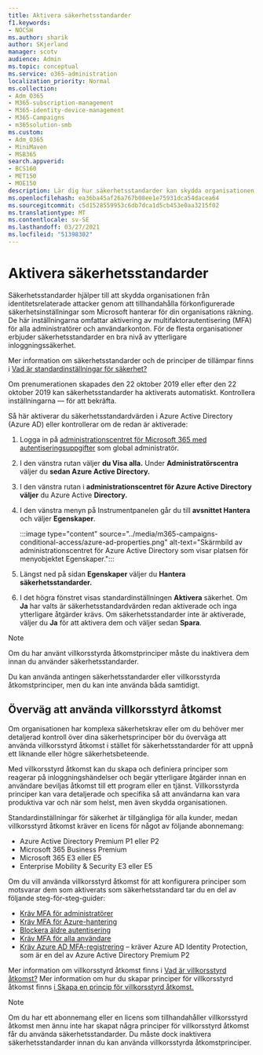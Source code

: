 ```yaml
---
title: Aktivera säkerhetsstandarder
f1.keywords:
- NOCSH
ms.author: sharik
author: SKjerland
manager: scotv
audience: Admin
ms.topic: conceptual
ms.service: o365-administration
localization_priority: Normal
ms.collection:
- Adm_O365
- M365-subscription-management
- M365-identity-device-management
- M365-Campaigns
- m365solution-smb
ms.custom:
- Adm_O365
- MiniMaven
- MSB365
search.appverid:
- BCS160
- MET150
- MOE150
description: Lär dig hur säkerhetsstandarder kan skydda organisationen från identitetsrelaterade attacker genom att ange förkonfigurerade säkerhetsinställningar.
ms.openlocfilehash: ea36ba45af26a767b08ee1e75931dca54dacea64
ms.sourcegitcommit: c5d1528559953c6db7dca1d5cb453e0aa3215f02
ms.translationtype: MT
ms.contentlocale: sv-SE
ms.lasthandoff: 03/27/2021
ms.locfileid: "51398302"
---
```

# <a name="turn-on-security-defaults"></a>Aktivera säkerhetsstandarder

Säkerhetsstandarder hjälper till att skydda organisationen från identitetsrelaterade attacker genom att tillhandahålla förkonfigurerade säkerhetsinställningar som Microsoft hanterar för din organisations räkning. De här inställningarna omfattar aktivering av multifaktorautentisering (MFA) för alla administratörer och användarkonton. För de flesta organisationer erbjuder säkerhetsstandarder en bra nivå av ytterligare inloggningssäkerhet.

Mer information om säkerhetsstandarder och de principer de tillämpar finns i [Vad är standardinställningar för säkerhet?](/azure/active-directory/fundamentals/concept-fundamentals-security-defaults)

Om prenumerationen skapades den 22 oktober 2019 eller efter den 22 oktober 2019 kan säkerhetsstandarder ha aktiverats automatiskt. Kontrollera inställningarna &mdash; för att bekräfta.

Så här aktiverar du säkerhetsstandardvärden i Azure Active Directory (Azure AD) eller kontrollerar om de redan är aktiverade:

1. Logga in på <a href="https://go.microsoft.com/fwlink/p/?linkid=2024339" target="_blank">administrationscentret för Microsoft 365 med autentiseringsuppgifter</a> som global administratör.

2. I den vänstra rutan väljer **du Visa alla.** Under **Administratörscentra** väljer du **sedan Azure Active Directory.**

3. I den vänstra rutan i **administrationscentret för Azure Active Directory väljer** du Azure Active **Directory.**

4. I den vänstra menyn på Instrumentpanelen går du till **avsnittet Hantera** och väljer **Egenskaper**.

    :::image type="content" source="../media/m365-campaigns-conditional-access/azure-ad-properties.png" alt-text="Skärmbild av administrationscentret för Azure Active Directory som visar platsen för menyobjektet Egenskaper.":::

5. Längst ned på sidan **Egenskaper** väljer du **Hantera säkerhetsstandarder.**

6. I det högra fönstret visas standardinställningen **Aktivera** säkerhet. Om **Ja** har valts är säkerhetsstandardvärden redan aktiverade och inga ytterligare åtgärder krävs. Om säkerhetsstandarder inte är aktiverade, väljer du **Ja** för att aktivera dem och väljer sedan **Spara**.

> [!NOTE]
> Om du har använt villkorsstyrda åtkomstprinciper måste du inaktivera dem innan du använder säkerhetsstandarder.
>
> Du kan använda antingen säkerhetsstandarder eller villkorsstyrda åtkomstprinciper, men du kan inte använda båda samtidigt.

## <a name="consider-using-conditional-access"></a>Överväg att använda villkorsstyrd åtkomst

Om organisationen har komplexa säkerhetskrav eller om du behöver mer detaljerad kontroll över dina säkerhetsprinciper bör du överväga att använda villkorsstyrd åtkomst i stället för säkerhetsstandarder för att uppnå ett liknande eller högre säkerhetsbeteende. 

Med villkorsstyrd åtkomst kan du skapa och definiera principer som reagerar på inloggningshändelser och begär ytterligare åtgärder innan en användare beviljas åtkomst till ett program eller en tjänst. Villkorsstyrda principer kan vara detaljerade och specifika så att användarna kan vara produktiva var och när som helst, men även skydda organisationen.

Standardinställningar för säkerhet är tillgängliga för alla kunder, medan villkorsstyrd åtkomst kräver en licens för något av följande abonnemang:

- Azure Active Directory Premium P1 eller P2
- Microsoft 365 Business Premium
- Microsoft 365 E3 eller E5
- Enterprise Mobility & Security E3 eller E5

Om du vill använda villkorsstyrd åtkomst för att konfigurera principer som motsvarar dem som aktiverats som säkerhetsstandard tar du en del av följande steg-för-steg-guider:

- [Kräv MFA för administratörer](/azure/active-directory/conditional-access/howto-conditional-access-policy-admin-mfa)
- [Kräv MFA för Azure-hantering](/azure/active-directory/conditional-access/howto-conditional-access-policy-azure-management)
- [Blockera äldre autentisering](/azure/active-directory/conditional-access/howto-conditional-access-policy-block-legacy)
- [Kräv MFA för alla användare](/azure/active-directory/conditional-access/howto-conditional-access-policy-all-users-mfa)
- [Kräv Azure AD MFA-registrering](/azure/active-directory/identity-protection/howto-identity-protection-configure-mfa-policy) – kräver Azure AD Identity Protection, som är en del av Azure Active Directory Premium P2

Mer information om villkorsstyrd åtkomst finns i [Vad är villkorsstyrd åtkomst?](/azure/active-directory/conditional-access/overview) Mer information om hur du skapar principer för villkorsstyrd åtkomst finns [i Skapa en princip för villkorsstyrd åtkomst.](/azure/active-directory/authentication/tutorial-enable-azure-mfa#create-a-conditional-access-policy)

> [!NOTE]
> Om du har ett abonnemang eller en licens som tillhandahåller villkorsstyrd åtkomst men ännu inte har skapat några principer för villkorsstyrd åtkomst får du använda säkerhetsstandarder. Du måste dock inaktivera säkerhetsstandarder innan du kan använda villkorsstyrda åtkomstprinciper.
